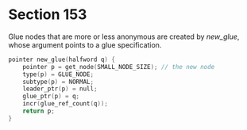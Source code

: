 # Section 153

Glue nodes that are more or less anonymous are created by *new_glue*, whose argument points to a glue specification.

```c datastructures/nodes.c
pointer new_glue(halfword q) {
    pointer p = get_node(SMALL_NODE_SIZE); // the new node
    type(p) = GLUE_NODE;
    subtype(p) = NORMAL;
    leader_ptr(p) = null;
    glue_ptr(p) = q;
    incr(glue_ref_count(q));
    return p;
}
```
